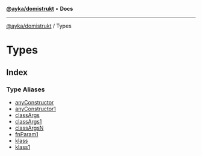 [**@ayka/domistrukt**](../../README.md) • **Docs**

***

[@ayka/domistrukt](../../globals.md) / Types

# Types

## Index

### Type Aliases

- [anyConstructor](type-aliases/anyConstructor.md)
- [anyConstructor1](type-aliases/anyConstructor1.md)
- [classArgs](type-aliases/classArgs.md)
- [classArgs1](type-aliases/classArgs1.md)
- [classArgsN](type-aliases/classArgsN.md)
- [fnParam1](type-aliases/fnParam1.md)
- [klass](type-aliases/klass.md)
- [klass1](type-aliases/klass1.md)

